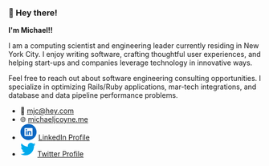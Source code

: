 ### 👋 Hey there!

**I'm Michael!!**

I am a computing scientist and engineering leader currently residing in New
York City. I enjoy writing software, crafting thoughtful user
experiences, and helping start-ups and companies leverage technology in
innovative ways.

Feel free to reach out about software engineering consulting opportunities. I
specialize in optimizing Rails/Ruby applications, mar-tech integrations, and
database and data pipeline performance problems. 

- 📧 [mjc@hey.com](mailto:mjc@hey.com)
- 🌐 [michaeljcoyne.me](https://michaeljcoyne.me/?utm_source=github&utm_medium=readme&utm_campaign=link)
- ![](/images/li.svg?raw=true "LinkedIn") [LinkedIn Profile](https://www.linkedin.com/in/michael-j-coyne/)
- ![](/images/twtr.svg?raw=true "LinkedIn") [Twitter Profile](https://www.linkedin.com/in/michael-j-coyne/)
